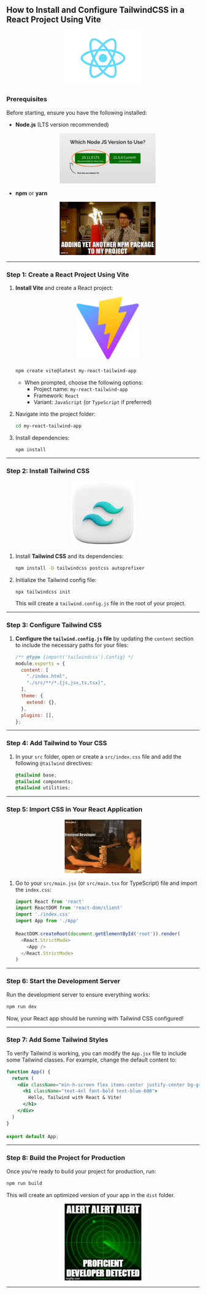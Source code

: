 

## How to Install and Configure TailwindCSS in a React Project Using Vite

<div align="center">
    <img src="Assets/react%20logo.png" alt="React Logo" width="200"/>
</div>

### Prerequisites
Before starting, ensure you have the following installed:
- **Node.js** (LTS version recommended)  
  <div align="center">
      <img src="Assets/Nodejsimg.png" alt="Node.js Logo" width="250"/>
  </div>

- **npm** or **yarn**  
  <div align="center">
      <img src="Assets/npm_gis.gif" alt="npm Logo" width="250"/>
  </div>

---

### Step 1: Create a React Project Using Vite

1. **Install Vite** and create a React project:  
   <div align="center">
      <img src="Assets/Vite%20logo.svg" alt="Vite Logo" width="170"/>
   </div>

   ```bash
   npm create vite@latest my-react-tailwind-app
   ```
   - When prompted, choose the following options:
     - Project name: `my-react-tailwind-app`
     - Framework: `React`
     - Variant: `JavaScript` (or `TypeScript` if preferred)

2. Navigate into the project folder:
   ```bash
   cd my-react-tailwind-app
   ```

3. Install dependencies:
   ```bash
   npm install
   ```

---

### Step 2: Install Tailwind CSS

<div align="center">
    <img src="Assets/tailwind%20logo.webp" alt="Tailwind CSS Logo" width="170"/>
</div>

1. Install **Tailwind CSS** and its dependencies:
   ```bash
   npm install -D tailwindcss postcss autoprefixer
   ```

2. Initialize the Tailwind config file:
   ```bash
   npx tailwindcss init
   ```
   This will create a `tailwind.config.js` file in the root of your project.

---

### Step 3: Configure Tailwind CSS

1. **Configure the `tailwind.config.js` file** by updating the `content` section to include the necessary paths for your files:
   ```js
   /** @type {import('tailwindcss').Config} */
   module.exports = {
     content: [
       "./index.html",
       "./src/**/*.{js,jsx,ts,tsx}",
     ],
     theme: {
       extend: {},
     },
     plugins: [],
   };
   ```

---

### Step 4: Add Tailwind to Your CSS

1. In your `src` folder, open or create a `src/index.css` file and add the following `@tailwind` directives:
   ```css
   @tailwind base;
   @tailwind components;
   @tailwind utilities;
   ```

---

### Step 5: Import CSS in Your React Application

<div align="center">
    <img src="Assets/ending.gif" alt="Ending Gif" width="200"/>
</div>

1. Go to your `src/main.jsx` (or `src/main.tsx` for TypeScript) file and import the `index.css`:
   ```js
   import React from 'react'
   import ReactDOM from 'react-dom/client'
   import './index.css'
   import App from './App'

   ReactDOM.createRoot(document.getElementById('root')).render(
     <React.StrictMode>
       <App />
     </React.StrictMode>
   )
   ```

---

### Step 6: Start the Development Server

Run the development server to ensure everything works:
```bash
npm run dev
```

Now, your React app should be running with Tailwind CSS configured!

---

### Step 7: Add Some Tailwind Styles

To verify Tailwind is working, you can modify the `App.jsx` file to include some Tailwind classes. For example, change the default content to:

```jsx
function App() {
  return (
    <div className="min-h-screen flex items-center justify-center bg-gray-100">
      <h1 className="text-4xl font-bold text-blue-600">
        Hello, Tailwind with React & Vite!
      </h1>
    </div>
  )
}

export default App;
```

---

### Step 8: Build the Project for Production

Once you're ready to build your project for production, run:
```bash
npm run build
```

This will create an optimized version of your app in the `dist` folder.

<div align="center">
    <img src="Assets/proficient-developer.gif" alt="Proficient Developer Gif" width="200"/>
</div>

---


